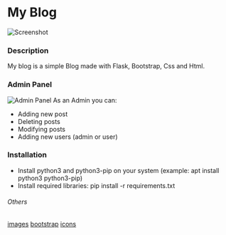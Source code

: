 # My Blog
![Screenshot](https://user-images.githubusercontent.com/53121602/72887764-9eb84600-3d0c-11ea-9ccd-ab7ff66ae9c4.png)

###  Description
My blog is a simple Blog made with Flask, Bootstrap, Css and Html. 

###  Admin Panel
![Admin Panel](https://user-images.githubusercontent.com/53121602/72889414-ee4c4100-3d0f-11ea-9089-2aab0fc5d4a7.png)
As an Admin you can:
- Adding new post
- Deleting posts
- Modifying posts
- Adding new users (admin or user)


### Installation
- Install python3 and python3-pip on your system (example: apt install python3 python3-pip)
- Install required libraries: pip install -r requirements.txt

######  Others
[images](https://illlustrations.co)
[bootstrap](https://getbootstrap.com)
[icons](https://fontawesome.com)